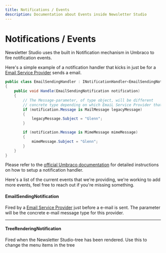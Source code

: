 ```yaml
---
title: Notifications / Events
description: Documentation about Events inside Newsletter Studio
---
```

# Notifications / Events
Newsletter Studio uses the built in Notification mechanism in Umbraco to fire notification events. 

Here's a simple example of a notification handler that kicks in just be for a [Email Service Provider](../develop/email-service-providers.md) sends a email.
```csharp
public class EmailSendingHandler : INotificationHandler<EmailSendingNotification>
{
    public void Handle(EmailSendingNotification notification)
    { 
        // The Message-parameter, of type object, will be different 
        // concrete type depending on which EmaiL Service Provider that is used.
        if (notification.Message is MailMessage legacyMessage)
        {
            legacyMessage.Subject = "Glenn";
        }

        if (notification.Message is MimeMessage mimeMessage)
        {
            mimeMessage.Subject = "Glenn";
        }
    }
}
```

Please refer to the [official Umbraco documentation](https://docs.umbraco.com/umbraco-cms/15.latest/fundamentals/code/subscribing-to-notifications) for detailed instructions on how to setup a notification handler.

Here's a list of the current events that we're providing, we're working to add more events, feel free to reach out if you're missing something.


#### EmailSendingNotification
Fired by a [Email Service Provider](../develop/email-service-providers.md) just before a e-mail is sent. The parameter will be the concrete e-mail message type for this provider.
<hr/>

#### TreeRenderingNotification
Fired when the Newsletter Studio-tree has been rendered. Use this to change the menu items in the tree
